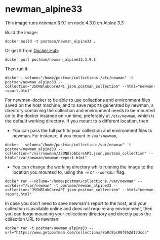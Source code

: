 # newman_alpine33

This image runs newman 3.9.1 on node 4.3.0 on Alpine 3.3

Build the image:

```terminal
docker build -t postman/newman_alpine33 .
```

Or get it from [Docker Hub](https://registry.hub.docker.com/u/postman/newman_alpine33/):

```terminal
docker pull postman/newman_alpine33:3.9.1
```

Then run it:

```terminal
docker --volume="/home/postman/collections:/etc/newman" -t postman/newman_alpine33 --collection="JSONBlobCoreAPI.json.postman_collection" --html="newman-report.html"
```
For newman-docker to be able to use collections and environment files saved on the host machine, and to save reports generated by newman, a directory containing the collection and environment needs to be mounted on to the docker instance on run time, preferably at `/etc/newman`, which is the default working directory. If you mount to a different location, then:
  - You can pass the full path to your collection and environment files to newman. For instance, if you mount to `/var/newman`,

```terminal
docker --volume="/home/postman/collection:/var/newman" -t postman/newman_alpine33 --collection="/var/newman/JSONBlobCoreAPI.json.postman_collection" --html="/var/newman/newman-report.html"
```
  - You can change the working directory while running the image to the location you mounted to, using the `-w` or `--workdir` flag.

```terminal
docker run --volume="/home/postman/collections:/var/newman" --workdir="/var/newman" -t postman/newman_alpine33 --collection="JSONBlobCoreAPI.json.postman_collection" --html="newman-report.html"
```

In case you don't need to save newman's report to the host, and your collection is available online and does not require any environment, then you can forgo mounting your collections directory and directly pass the collection URL to newman:

```terminal
docker run -t postman/newman_alpine33 --url="https://www.getpostman.com/collections/8a0c9bc08f062d12dcda"
```
